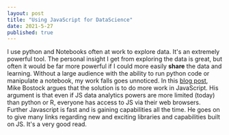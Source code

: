 ```yaml
---
layout: post
title: "Using JavaScript for DataScience"
date: 2021-5-27
published: true
---
```


I use python and Notebooks often at work to explore data. It's an extremely powerful tool. The personal insight I get from exploring the data is great, but often it would be far more powerful if I could more easily __share__ the data and learning. Without a large audience with the ability to run python code or manipulate a notebook, my work falls goes unnoticed. In this [blog post](https://towardsdatascience.com/javascript-for-data-analysis-2e8e7dbf63a7), Mike Bostock argues that the solution is to do more work in JavaScript. His argument is that even if JS data analytics powers are more limited (today) than python or R, everyone has access to JS via their web browsers. Further Javascript is fast and is gaining capabilities all the time. He goes on to give many links regarding new and exciting libraries and capabilities built on JS. It's a very good read.